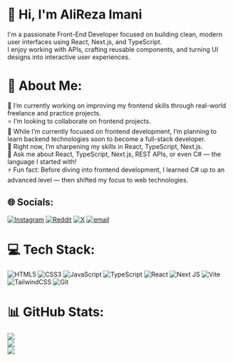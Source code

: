 # 👋 Hi, I'm AliReza Imani
I'm a passionate Front-End Developer focused on building clean, modern user interfaces using React, Next.js, and TypeScript.  
I enjoy working with APIs, crafting reusable components, and turning UI designs into interactive user experiences.


# 💫 About Me:
🔭 I’m currently working on improving my frontend skills through real-world freelance and practice projects.<br>⭐ I’m looking to collaborate on frontend projects.<br>🤝 While I’m currently focused on frontend development, I’m planning to learn backend technologies soon to become a full-stack developer.<br>🌱 Right now, I’m sharpening my skills in React, TypeScript, Next.js.<br>💬 Ask me about React, TypeScript, Next.js, REST APIs, or even C# — the language I started with!<br>⚡ Fun fact: Before diving into frontend development, I learned C# up to an advanced level — then shifted my focus to web technologies.


## 🌐 Socials:
[![Instagram](https://img.shields.io/badge/Instagram-%23E4405F.svg?logo=Instagram&logoColor=white)](https://instagram.com/xenalireza) [![Reddit](https://img.shields.io/badge/Reddit-%23FF4500.svg?logo=Reddit&logoColor=white)](https://reddit.com/user/u/Lower_Tax_3516 ) [![X](https://img.shields.io/badge/X-black.svg?logo=X&logoColor=white)](https://x.com/xenalireza) [![email](https://img.shields.io/badge/Email-D14836?logo=gmail&logoColor=white)](mailto:xenalirezaimani.dev@gmail.com) 

# 💻 Tech Stack:
![HTML5](https://img.shields.io/badge/html5-%23E34F26.svg?style=for-the-badge&logo=html5&logoColor=white) ![CSS3](https://img.shields.io/badge/css3-%231572B6.svg?style=for-the-badge&logo=css3&logoColor=white) ![JavaScript](https://img.shields.io/badge/javascript-%23323330.svg?style=for-the-badge&logo=javascript&logoColor=%23F7DF1E) ![TypeScript](https://img.shields.io/badge/typescript-%23007ACC.svg?style=for-the-badge&logo=typescript&logoColor=white) ![React](https://img.shields.io/badge/react-%2320232a.svg?style=for-the-badge&logo=react&logoColor=%2361DAFB) ![Next JS](https://img.shields.io/badge/Next-black?style=for-the-badge&logo=next.js&logoColor=white) ![Vite](https://img.shields.io/badge/vite-%23646CFF.svg?style=for-the-badge&logo=vite&logoColor=white) ![TailwindCSS](https://img.shields.io/badge/tailwindcss-%2338B2AC.svg?style=for-the-badge&logo=tailwind-css&logoColor=white) ![Git](https://img.shields.io/badge/git-%23F05033.svg?style=for-the-badge&logo=git&logoColor=white)
# 📊 GitHub Stats:
![](https://github-readme-stats.vercel.app/api?username=xen-alirezaimani&theme=dark&hide_border=false&include_all_commits=false&count_private=false)<br/>
![](https://nirzak-streak-stats.vercel.app/?user=xen-alirezaimani&theme=dark&hide_border=false)<br/>
![](https://github-readme-stats.vercel.app/api/top-langs/?username=xen-alirezaimani&theme=dark&hide_border=false&include_all_commits=false&count_private=false&layout=compact)

<!-- Proudly created with GPRM ( https://gprm.itsvg.in ) -->
